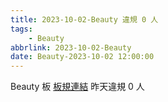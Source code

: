 ```yaml
---
title: 2023-10-02-Beauty 違規 0 人
tags:
    - Beauty
abbrlink: 2023-10-02-Beauty
date: Beauty-2023-10-02 12:00:00
---
```

Beauty 板 [板規連結](https://www.ptt.cc/bbs/Beauty/M.1630069980.A.84B.html)
昨天違規 0 人

